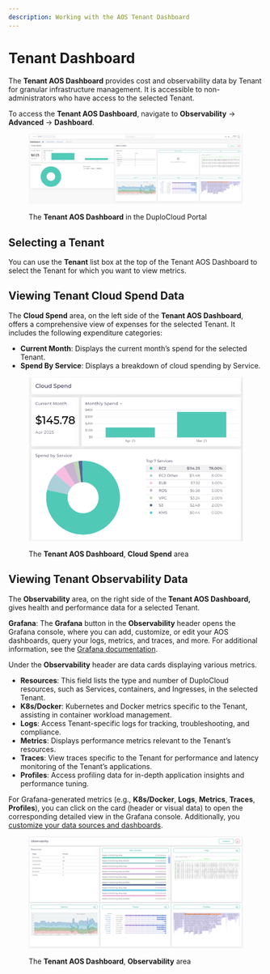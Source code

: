```yaml
---
description: Working with the AOS Tenant Dashboard
---
```


# Tenant Dashboard

The **Tenant AOS Dashboard** provides cost and observability data by Tenant for granular infrastructure management. It is accessible to non-administrators who have access to the selected Tenant.&#x20;

To access the **Tenant AOS Dashboard**, navigate to **Observability** -> **Advanced** -> **Dashboard**.

<figure><img src="../../../.gitbook/assets/Te.png" alt=""><figcaption><p>The <strong>Tenant AOS Dashboard</strong> in the DuploCloud Portal</p></figcaption></figure>

## Selecting a Tenant

You can use the **Tenant** list box at the top of the Tenant AOS Dashboard to select the Tenant for which you want to view metrics.

## Viewing Tenant Cloud Spend Data

The **Cloud Spend** area, on the left side of the **Tenant AOS Dashboard**, offers a comprehensive view of expenses for the selected Tenant. It includes the following expenditure categories:

* **Current Month**: Displays the current month’s spend for the selected Tenant.
* **Spend By Service**: Displays a breakdown of cloud spending by Service.

<div align="left"><figure><img src="../../../.gitbook/assets/Screenshot (309).png" alt="" width="518"><figcaption><p>The <strong>Tenant AOS Dashboard</strong>, <strong>Cloud Spend</strong> area</p></figcaption></figure></div>

## Viewing Tenant Observability Data

The **Observability** area, on the right side of the **Tenant AOS Dashboard,** gives health and performance data for a selected Tenant.&#x20;

**Grafana**: The **Grafana** button in the **Observability** header opens the Grafana console, where you can add, customize, or edit your AOS dashboards, query your logs, metrics, and traces, and more. For additional information, see the [Grafana documentation](https://grafana.com/docs/grafana/latest/).&#x20;

Under the **Observability** header are data cards displaying various metrics.

* **Resources**: This field lists the type and number of DuploCloud resources, such as Services, containers, and Ingresses, in the selected Tenant.&#x20;
* **K8s/Docker**: Kubernetes and Docker metrics specific to the Tenant, assisting in container workload management.
* **Logs**: Access Tenant-specific logs for tracking, troubleshooting, and compliance.
* **Metrics**: Displays performance metrics relevant to the Tenant’s resources.
* **Traces**: View traces specific to the Tenant for performance and latency monitoring of the Tenant’s applications.
* **Profiles**: Access profiling data for in-depth application insights and performance tuning.

For Grafana-generated metrics (e.g., **K8s/Docker**, **Logs**, **Metrics**, **Traces**, **Profiles**), you can click on the card (header or visual data) to open the corresponding detailed view in the Grafana console. Additionally, you [customize your data sources and dashboards](customizing-dashboards.md).

<div align="left"><figure><img src="../../../.gitbook/assets/Tenant Observability.png" alt="" width="563"><figcaption><p>The <strong>Tenant AOS Dashboard</strong>, <strong>Observability</strong> area</p></figcaption></figure></div>
